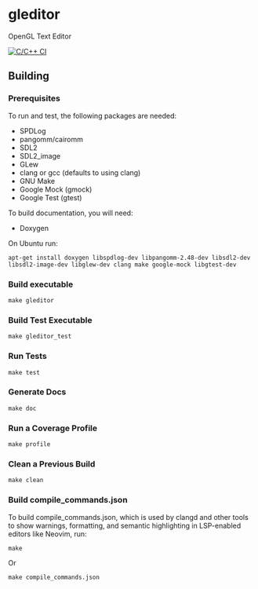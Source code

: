 # gleditor


OpenGL Text Editor

[![C/C++ CI](https://github.com/ccs4ever/gleditor/actions/workflows/c-cpp.yml/badge.svg)](https://github.com/ccs4ever/gleditor/actions/workflows/c-cpp.yml)


## Building

### Prerequisites

To run and test, the following packages are needed:

* SPDLog
* pangomm/cairomm
* SDL2
* SDL2\_image
* GLew
* clang or gcc (defaults to using clang)
* GNU Make
* Google Mock (gmock)
* Google Test (gtest)

To build documentation, you will need:

* Doxygen

On Ubuntu run:

```
apt-get install doxygen libspdlog-dev libpangomm-2.48-dev libsdl2-dev libsdl2-image-dev libglew-dev clang make google-mock libgtest-dev
```

### Build executable

```
make gleditor
```

### Build Test Executable

```
make gleditor_test
```

### Run Tests

```
make test
```

### Generate Docs

```
make doc
```

### Run a Coverage Profile

```
make profile
```

### Clean a Previous Build

```
make clean
```

### Build compile\_commands.json

To build compile\_commands.json, which is used by clangd and other tools to show warnings, formatting, and semantic highlighting in LSP-enabled editors like Neovim, run:

```
make
```

Or

```
make compile_commands.json
```

